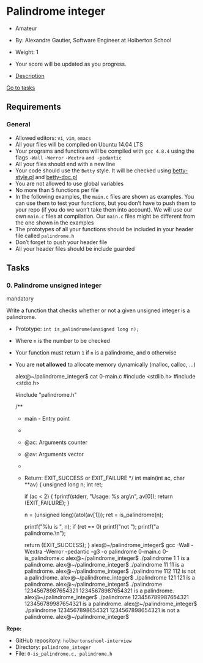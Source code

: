 Palindrome integer
==================

*   Amateur
*   By: Alexandre Gautier, Software Engineer at Holberton School
*   Weight: 1
*   Your score will be updated as you progress.

*   [Description](#description)

[Go to tasks](#)

Requirements
------------

### General

*   Allowed editors: `vi`, `vim`, `emacs`
*   All your files will be compiled on Ubuntu 14.04 LTS
*   Your programs and functions will be compiled with `gcc 4.8.4` using the flags `-Wall` `-Werror` `-Wextra` `and -pedantic`
*   All your files should end with a new line
*   Your code should use the `Betty` style. It will be checked using [betty-style.pl](https://github.com/hs-hq/Betty/blob/master/betty-style.pl "betty-style.pl") and [betty-doc.pl](https://github.com/hs-hq/Betty/blob/master/betty-doc.pl "betty-doc.pl")
*   You are not allowed to use global variables
*   No more than 5 functions per file
*   In the following examples, the `main.c` files are shown as examples. You can use them to test your functions, but you don’t have to push them to your repo (if you do we won’t take them into account). We will use our own `main.c` files at compilation. Our `main.c` files might be different from the one shown in the examples
*   The prototypes of all your functions should be included in your header file called `palindrome.h`
*   Don’t forget to push your header file
*   All your header files should be include guarded

Tasks
-----

### 0\. Palindrome unsigned integer

mandatory

Write a function that checks whether or not a given unsigned integer is a palindrome.

*   Prototype: `int is_palindrome(unsigned long n);`
*   Where `n` is the number to be checked
*   Your function must return `1` if `n` is a palindrome, and `0` otherwise
*   You are **not allowed** to allocate memory dynamically (malloc, calloc, …)

    alex@~/palindrome_integer$ cat 0-main.c
    #include <stdlib.h>
    #include <stdio.h>

    #include "palindrome.h"

    /**
     * main - Entry point
     *
     * @ac: Arguments counter
     * @av: Arguments vector
     *
     * Return: EXIT_SUCCESS or EXIT_FAILURE
     */
    int main(int ac, char **av)
    {
        unsigned long n;
        int ret;

        if (ac < 2)
        {
            fprintf(stderr, "Usage: %s arg\n", av[0]);
            return (EXIT_FAILURE);
        }

        n = (unsigned long)(atol(av[1]));
        ret = is_palindrome(n);

        printf("%lu is ", n);
        if (ret == 0)
            printf("not ");
        printf("a palindrome.\n");

        return (EXIT_SUCCESS);
    }
    alex@~/palindrome_integer$ gcc -Wall -Wextra -Werror -pedantic -g3 -o palindrome 0-main.c 0-is_palindrome.c
    alex@~/palindrome_integer$ ./palindrome 1
    1 is a palindrome.
    alex@~/palindrome_integer$ ./palindrome 11
    11 is a palindrome.
    alex@~/palindrome_integer$ ./palindrome 112
    112 is not a palindrome.
    alex@~/palindrome_integer$ ./palindrome 121
    121 is a palindrome.
    alex@~/palindrome_integer$ ./palindrome 12345678987654321
    12345678987654321 is a palindrome.
    alex@~/palindrome_integer$ ./palindrome 123456789987654321
    123456789987654321 is a palindrome.
    alex@~/palindrome_integer$ ./palindrome 1234567898654321
    1234567898654321 is not a palindrome.
    alex@~/palindrome_integer$


**Repo:**

*   GitHub repository: `holbertonschool-interview`
*   Directory: `palindrome_integer`
*   File: `0-is_palindrome.c, palindrome.h`
